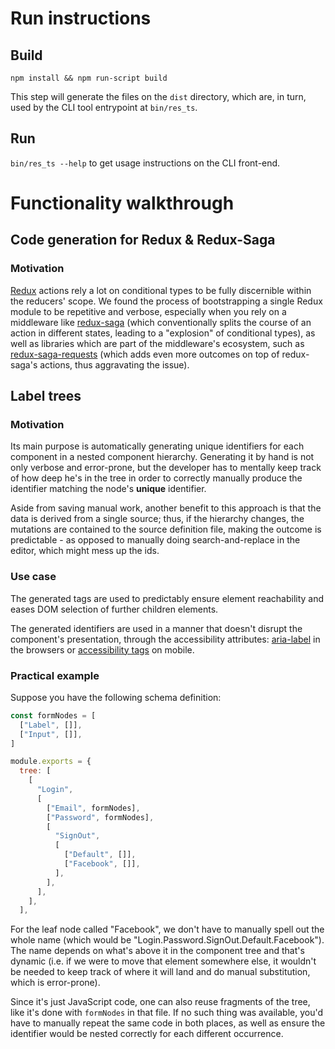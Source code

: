 # Run instructions

## Build

`npm install && npm run-script build`

This step will generate the files on the `dist` directory, which are, in turn,
used by the CLI tool entrypoint at `bin/res_ts`.

## Run

`bin/res_ts --help` to get usage instructions on the CLI front-end.

# Functionality walkthrough

## Code generation for Redux & Redux-Saga

### Motivation

[Redux](https://redux.js.org/) actions rely a lot on conditional types to be
fully discernible within the reducers' scope. We found the process of
bootstrapping a single Redux module to be repetitive and verbose, especially
when you rely on a middleware like [redux-saga](https://redux-saga.js.org/)
(which conventionally splits the course of an action in different states,
leading to a "explosion" of conditional types), as well as libraries which are
part of the middleware's ecosystem, such as
[redux-saga-requests](https://www.npmjs.com/package/redux-saga-requests) (which
adds even more outcomes on top of redux-saga's actions, thus aggravating the
issue).

## Label trees

### Motivation

Its main purpose is automatically generating unique identifiers for each
component in a nested component hierarchy. Generating it by hand is not only
verbose and error-prone, but the developer has to mentally keep track of how
deep he's in the tree in order to correctly manually produce the identifier
matching the node's **unique** identifier.

Aside from saving manual work, another benefit to this approach is that the data
is derived from a single source; thus, if the hierarchy changes, the mutations
are contained to the source definition file, making the outcome is predictable -
as opposed to manually doing search-and-replace in the editor, which might mess
up the ids.

### Use case

The generated tags are used to predictably ensure element reachability and eases
DOM selection of further children elements.

The generated identifiers are used in a manner that doesn't disrupt the
component's presentation, through the accessibility attributes:
[aria-label](https://www.w3.org/TR/WCAG20-TECHS/ARIA14.html) in the browsers or
[accessibility tags](https://www.polidea.com/blog/how-to-apply-ui-test-automation-in-react-native-apps/#view-elements-recognition)
on mobile.

### Practical example

Suppose you have the following schema definition:

```js
const formNodes = [
  ["Label", []],
  ["Input", []],
]

module.exports = {
  tree: [
    [
      "Login",
      [
        ["Email", formNodes],
        ["Password", formNodes],
        [
          "SignOut",
          [
            ["Default", []],
            ["Facebook", []],
          ],
        ],
      ],
    ],
  ],
```

For the leaf node called "Facebook", we don't have to manually spell out the
whole name (which would be "Login.Password.SignOut.Default.Facebook"). The name
depends on what's above it in the component tree and that's dynamic (i.e. if we
were to move that element somewhere else, it wouldn't be needed to keep track of
where it will land and do manual substitution, which is error-prone).

Since it's just JavaScript code, one can also reuse fragments of the tree, like
it's done with `formNodes` in that file. If no such thing was available, you'd
have to manually repeat the same code in both places, as well as ensure the
identifier would be nested correctly for each different occurrence.

